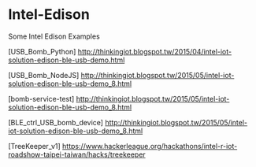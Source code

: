 # Intel-Edison
Some Intel Edison Examples

[USB_Bomb_Python]
http://thinkingiot.blogspot.tw/2015/04/intel-iot-solution-edison-ble-usb-demo.html

[USB_Bomb_NodeJS]
http://thinkingiot.blogspot.tw/2015/05/intel-iot-solution-edison-ble-usb-demo_8.html

[bomb-service-test]
http://thinkingiot.blogspot.tw/2015/05/intel-iot-solution-edison-ble-usb-demo_8.html

[BLE_ctrl_USB_bomb_device]
http://thinkingiot.blogspot.tw/2015/05/intel-iot-solution-edison-ble-usb-demo_8.html

[TreeKeeper_v1]
https://www.hackerleague.org/hackathons/intel-r-iot-roadshow-taipei-taiwan/hacks/treekeeper
